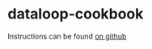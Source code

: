 # dataloop-cookbook

Instructions can be found [on github](https://github.com/dataloop/dataloop-chef)

